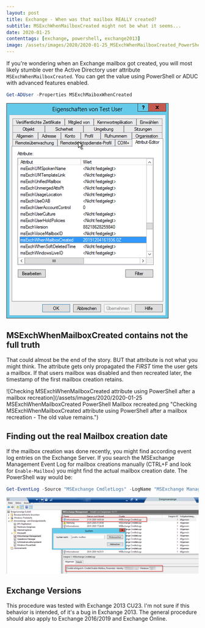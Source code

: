 ```yaml
---
layout: post
title: Exchange - When was that mailbox REALLY created?
subtitle: MSExchWhenMailboxCreated might not be what it seems...
date: 2020-01-25
contenttags: [exchange, powershell, exchange2013]
image: /assets/images/2020/2020-01-25_MSExchWhenMailboxCreated_PowerShell.png
---
```


If you're wondering when an Exchange mailbox got created, you will most likely stumble over the Active Directory user attribute `MSExchWhenMailboxCreated`. You can get the value using PowerShell or ADUC with advanced features enabled.

```powershell
Get-ADUser -Properties MSExchMaiboxWhenCreated
```

![Get MSExchWhenMailboxCreated attribute using PowerShell](/assets/images/2020/2020-01-25_MSExchWhenMailboxCreated_ADUC.png "Get MSExchWhenMailboxCreated attribute using Active Directory Users and Computers. Advanced features need to be enabled.")

## MSExchWhenMailboxCreated contains not the full truth

That could almost be the end of the story. BUT that attribute is not what you might think. The attribute gets only propagated the _FIRST_ time the user gets a mailbox. If that users mailbox was disabled and then recreated later, the timestamp of the first mailbox creation retains.

![Checking MSExchWhenMailboxCreated attribute using PowerShell after a mailbox recreation](/assets/images/2020/2020-01-25 MSExchWhenMailboxCreated PowerShell Mailbox recreated.png "Checking MSExchWhenMailboxCreated attribute using PowerShell after a mailbox recreation - The old value remains.")

## Finding out the real Mailbox creation date

If the mailbox creation was done recently, you might find according event log entries on the Exchange Server. If you search the MSExchange Management Event Log for mailbox creations manually (CTRL+F and look for `Enable-Mailbox`) you might find the actual mailbox creation date. The PowerShell way would be:

```powershell
Get-EventLog -Source "MSExchange CmdletLogs" -LogName "MSExchange Management" -ComputerName <Servername> -Message "*Enable-Mailbox*test.user*"
```

![Checking the MSExchange Management Event Log for mailbox creations](/assets/images/2020/2020-01-25_Exchange_mailbox_creation_event_log.png "Checking the MSExchange Management Event Log for mailbox creations - The mailbox got recently created by Enable-Mailbox cmdlet.")

## Exchange Versions

This procedure was tested with Exchange 2013 CU23. I'm not sure if this behavior is intended, of it's a bug in Exchange 2013.
The general procedure should also apply to Exchange 2016/2019 and Exchange Online.
